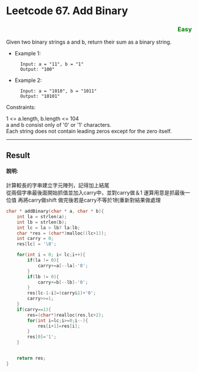 # Leetcode 67. Add Binary    
### <div style="color:green ;text-align: right">Easy</div>


Given two binary strings a and b, return their sum as a binary string.
* Example 1:

        Input: a = "11", b = "1"
        Output: "100"
* Example 2:

        Input: a = "1010", b = "1011"
        Output: "10101"
 

Constraints:

1 <= a.length, b.length <= 104  
a and b consist only of '0' or '1' characters.  
Each string does not contain leading zeros except for the zero itself.  
***
## Result
#### 說明:
計算較長的字串建立字元陣列，記得加上結尾  
從兩個字串最後面開始抓值並加入carry中，並對carry做＆1 運算用意是抓最後一位值
再將carry做shift
做完後若是carry不等於1則重新對結果做處理

```c
char * addBinary(char * a, char * b){
    int la = strlen(a);
    int lb = strlen(b);
    int lc = la > lb? la:lb;
    char *res = (char*)malloc((lc+1));
    int carry = 0;
    res[lc] = '\0';

    for(int i = 0; i< lc;i++){
        if(la != 0){
            carry+=a[--la]-'0';
        }
        if(lb != 0){
            carry+=b[--lb]-'0';
        }
        res[lc-1-i]=(carry&1)+'0';
        carry>>=1;
    }
    if(carry==1){
        res=(char*)realloc(res,lc+2);
        for(int i=lc;i>=0;i--){
            res[i+1]=res[i];
        }
        res[0]='1';
    }


    return res;
}
```
